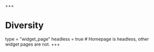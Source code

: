 +++
# Diversity
type = "widget_page"
headless = true  # Homepage is headless, other widget pages are not.
+++
